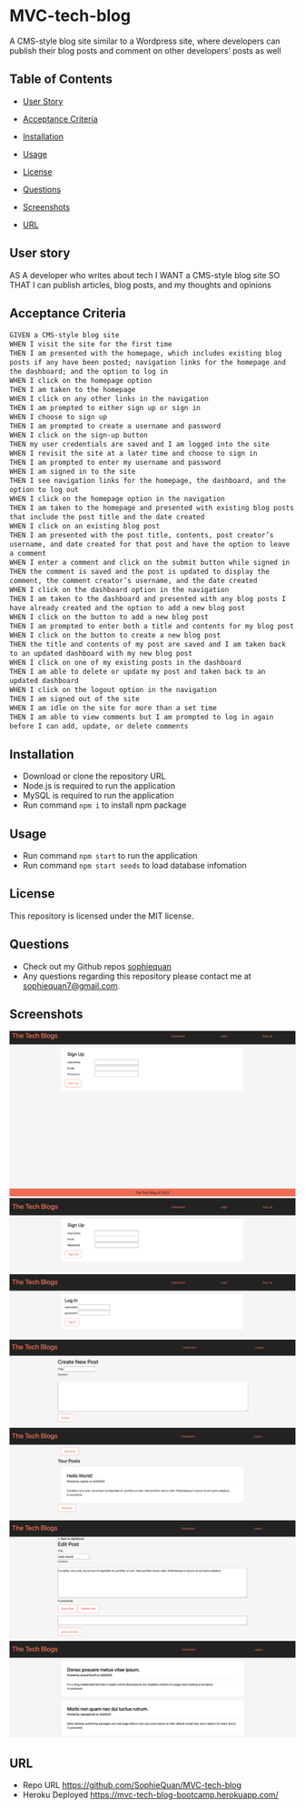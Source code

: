 # MVC-tech-blog

A CMS-style blog site similar to a Wordpress site, where developers can publish their blog posts and comment on other developers’ posts as well

## Table of Contents

- [User Story](#userstory")

- [Acceptance Criteria](#acceptance)

- [Installation](#installation)

- [Usage](#usage)

- [License](#license)

- [Questions](#questions)

- [Screenshots](#screenshots)

- [URL](#🔗%20URL)

## User story

AS A developer who writes about tech
I WANT a CMS-style blog site
SO THAT I can publish articles, blog posts, and my thoughts and opinions

## Acceptance Criteria

    GIVEN a CMS-style blog site
    WHEN I visit the site for the first time
    THEN I am presented with the homepage, which includes existing blog posts if any have been posted; navigation links for the homepage and the dashboard; and the option to log in
    WHEN I click on the homepage option
    THEN I am taken to the homepage
    WHEN I click on any other links in the navigation
    THEN I am prompted to either sign up or sign in
    WHEN I choose to sign up
    THEN I am prompted to create a username and password
    WHEN I click on the sign-up button
    THEN my user credentials are saved and I am logged into the site
    WHEN I revisit the site at a later time and choose to sign in
    THEN I am prompted to enter my username and password
    WHEN I am signed in to the site
    THEN I see navigation links for the homepage, the dashboard, and the option to log out
    WHEN I click on the homepage option in the navigation
    THEN I am taken to the homepage and presented with existing blog posts that include the post title and the date created
    WHEN I click on an existing blog post
    THEN I am presented with the post title, contents, post creator’s username, and date created for that post and have the option to leave a comment
    WHEN I enter a comment and click on the submit button while signed in
    THEN the comment is saved and the post is updated to display the comment, the comment creator’s username, and the date created
    WHEN I click on the dashboard option in the navigation
    THEN I am taken to the dashboard and presented with any blog posts I have already created and the option to add a new blog post
    WHEN I click on the button to add a new blog post
    THEN I am prompted to enter both a title and contents for my blog post
    WHEN I click on the button to create a new blog post
    THEN the title and contents of my post are saved and I am taken back to an updated dashboard with my new blog post
    WHEN I click on one of my existing posts in the dashboard
    THEN I am able to delete or update my post and taken back to an updated dashboard
    WHEN I click on the logout option in the navigation
    THEN I am signed out of the site
    WHEN I am idle on the site for more than a set time
    THEN I am able to view comments but I am prompted to log in again before I can add, update, or delete comments

## Installation

- Download or clone the repository URL
- Node.js is required to run the application
- MySQL is required to run the application
- Run command `npm i` to install npm package

## Usage

- Run command `npm start` to run the application
- Run command `npm start seeds` to load database infomation

## License

This repository is licensed under the MIT license.

## Questions

- Check out my Github repos [sophiequan](https://github.com/sophiequan)
- Any questions regarding this repository please contact me at [sophiequan7@gmail.com](mailto:sophiequan7@gmail.com).

## Screenshots

![screen shot the tech blog #1](public/images/screenshot1.png?raw=true)
![screen shot the tech blog #2](public/images/screenshot2.png?raw=true)
![screen shot the tech blog #3](public/images/screenshot3.png?raw=true)
![screen shot the tech blog #4](public/images/screenshot4.png?raw=true)
![screen shot the tech blog #5](public/images/screenshot5.png?raw=true)
![screen shot the tech blog #6](public/images/screenshot6.png?raw=true)
![screen shot the tech blog #7](public/images/screenshot7.png?raw=true)

## URL

- Repo URL https://github.com/SophieQuan/MVC-tech-blog
- Heroku Deployed https://mvc-tech-blog-bootcamp.herokuapp.com/

